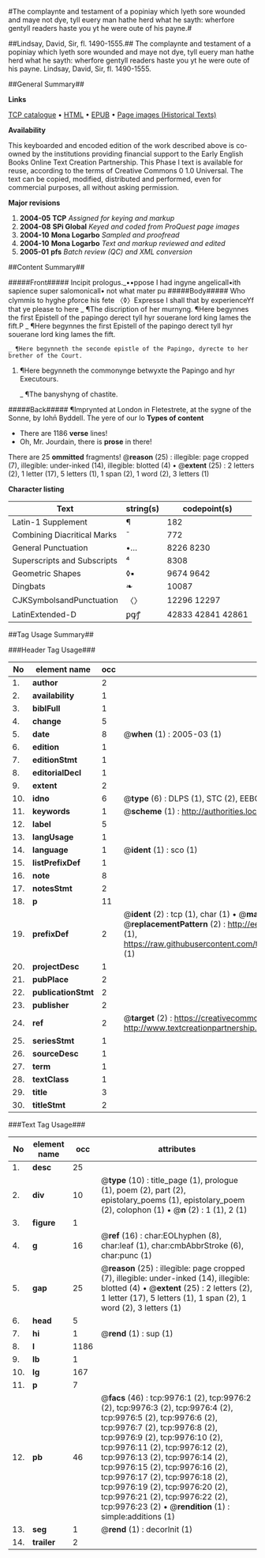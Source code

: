 #The complaynte and testament of a popiniay which lyeth sore wounded and maye not dye, tyll euery man hathe herd what he sayth: wherfore gentyll readers haste you yt he were oute of his payne.#

##Lindsay, David, Sir, fl. 1490-1555.##
The complaynte and testament of a popiniay which lyeth sore wounded and maye not dye, tyll euery man hathe herd what he sayth: wherfore gentyll readers haste you yt he were oute of his payne.
Lindsay, David, Sir, fl. 1490-1555.

##General Summary##

**Links**

[TCP catalogue](http://www.ota.ox.ac.uk/tcp/)  • 
[HTML](http://tei.it.ox.ac.uk/tcp/Texts-HTML/free/A05/A05547.html)  • 
[EPUB](http://tei.it.ox.ac.uk/tcp/Texts-EPUB/free/A05/A05547.epub) • 
[Page images (Historical Texts)](https://data.historicaltexts.jisc.ac.uk/view?pubId=eebo-99845096e&pageId=eebo-99845096e-9976-1)

**Availability**

This keyboarded and encoded edition of the
	       work described above is co-owned by the institutions
	       providing financial support to the Early English Books
	       Online Text Creation Partnership. This Phase I text is
	       available for reuse, according to the terms of Creative
	       Commons 0 1.0 Universal. The text can be copied,
	       modified, distributed and performed, even for
	       commercial purposes, all without asking permission.

**Major revisions**

1. __2004-05__ __TCP__ *Assigned for keying and markup*
1. __2004-08__ __SPi Global__ *Keyed and coded from ProQuest page images*
1. __2004-10__ __Mona Logarbo__ *Sampled and proofread*
1. __2004-10__ __Mona Logarbo__ *Text and markup reviewed and edited*
1. __2005-01__ __pfs__ *Batch review (QC) and XML conversion*

##Content Summary##

#####Front#####
Incipit prologus._••ppose I had ingyne angelicall•ith sapience super salomonicall• not what mater pu
#####Body#####
Who clymmis to hyghe ꝑforce his fete 〈◊〉Expresse I shall that by experienceYf that ye please to here
    _ ¶The discription of her murnyng.
¶Here begynnes the first Epistell of the papingo derect tyll hyr souerane lord king Iames the fift.P
    _ ¶Here begynnes the first Epistell of the papingo derect tyll hyr souerane lord king Iames the fift.

    _ ¶Here begynneth the seconde epistle of the Papingo, dyrecte to her brether of the Court.

1. ¶Here begynneth the commonynge betwyxte the Papingo and hyr Executours.

    _ ¶The banyshyng of chastite.

#####Back#####
¶Imprynted at London in Fletestrete, at the sygne of the Sonne, by Iohn̄ Byddell. The yere of our lo
**Types of content**

  * There are 1186 **verse** lines!
  * Oh, Mr. Jourdain, there is **prose** in there!

There are 25 **ommitted** fragments! 
 @__reason__ (25) : illegible: page cropped (7), illegible: under-inked (14), illegible: blotted (4)  •  @__extent__ (25) : 2 letters (2), 1 letter (17), 5 letters (1), 1 span (2), 1 word (2), 3 letters (1)

**Character listing**


|Text|string(s)|codepoint(s)|
|---|---|---|
|Latin-1 Supplement|¶|182|
|Combining             Diacritical Marks|̄|772|
|General Punctuation|•…|8226 8230|
|Superscripts             and Subscripts|⁴|8308|
|Geometric Shapes|◊▪|9674 9642|
|Dingbats|❧|10087|
|CJKSymbolsandPunctuation|〈〉|12296 12297|
|LatinExtended-D|ꝑꝙꝭ|42833 42841 42861|

##Tag Usage Summary##

###Header Tag Usage###

|No|element name|occ|attributes|
|---|---|---|---|
|1.|__author__|2||
|2.|__availability__|1||
|3.|__biblFull__|1||
|4.|__change__|5||
|5.|__date__|8| @__when__ (1) : 2005-03 (1)|
|6.|__edition__|1||
|7.|__editionStmt__|1||
|8.|__editorialDecl__|1||
|9.|__extent__|2||
|10.|__idno__|6| @__type__ (6) : DLPS (1), STC (2), EEBO-CITATION (1), PROQUEST (1), VID (1)|
|11.|__keywords__|1| @__scheme__ (1) : http://authorities.loc.gov/ (1)|
|12.|__label__|5||
|13.|__langUsage__|1||
|14.|__language__|1| @__ident__ (1) : sco (1)|
|15.|__listPrefixDef__|1||
|16.|__note__|8||
|17.|__notesStmt__|2||
|18.|__p__|11||
|19.|__prefixDef__|2| @__ident__ (2) : tcp (1), char (1)  •  @__matchPattern__ (2) : ([0-9\-]+):([0-9IVX]+) (1), (.+) (1)  •  @__replacementPattern__ (2) : http://eebo.chadwyck.com/downloadtiff?vid=$1&page=$2 (1), https://raw.githubusercontent.com/textcreationpartnership/Texts/master/tcpchars.xml#$1 (1)|
|20.|__projectDesc__|1||
|21.|__pubPlace__|2||
|22.|__publicationStmt__|2||
|23.|__publisher__|2||
|24.|__ref__|2| @__target__ (2) : https://creativecommons.org/publicdomain/zero/1.0/ (1), http://www.textcreationpartnership.org/docs/. (1)|
|25.|__seriesStmt__|1||
|26.|__sourceDesc__|1||
|27.|__term__|1||
|28.|__textClass__|1||
|29.|__title__|3||
|30.|__titleStmt__|2||


###Text Tag Usage###

|No|element name|occ|attributes|
|---|---|---|---|
|1.|__desc__|25||
|2.|__div__|10| @__type__ (10) : title_page (1), prologue (1), poem (2), part (2), epistolary_poems (1), epistolary_poem (2), colophon (1)  •  @__n__ (2) : 1 (1), 2 (1)|
|3.|__figure__|1||
|4.|__g__|16| @__ref__ (16) : char:EOLhyphen (8), char:leaf (1), char:cmbAbbrStroke (6), char:punc (1)|
|5.|__gap__|25| @__reason__ (25) : illegible: page cropped (7), illegible: under-inked (14), illegible: blotted (4)  •  @__extent__ (25) : 2 letters (2), 1 letter (17), 5 letters (1), 1 span (2), 1 word (2), 3 letters (1)|
|6.|__head__|5||
|7.|__hi__|1| @__rend__ (1) : sup (1)|
|8.|__l__|1186||
|9.|__lb__|1||
|10.|__lg__|167||
|11.|__p__|7||
|12.|__pb__|46| @__facs__ (46) : tcp:9976:1 (2), tcp:9976:2 (2), tcp:9976:3 (2), tcp:9976:4 (2), tcp:9976:5 (2), tcp:9976:6 (2), tcp:9976:7 (2), tcp:9976:8 (2), tcp:9976:9 (2), tcp:9976:10 (2), tcp:9976:11 (2), tcp:9976:12 (2), tcp:9976:13 (2), tcp:9976:14 (2), tcp:9976:15 (2), tcp:9976:16 (2), tcp:9976:17 (2), tcp:9976:18 (2), tcp:9976:19 (2), tcp:9976:20 (2), tcp:9976:21 (2), tcp:9976:22 (2), tcp:9976:23 (2)  •  @__rendition__ (1) : simple:additions (1)|
|13.|__seg__|1| @__rend__ (1) : decorInit (1)|
|14.|__trailer__|2||
